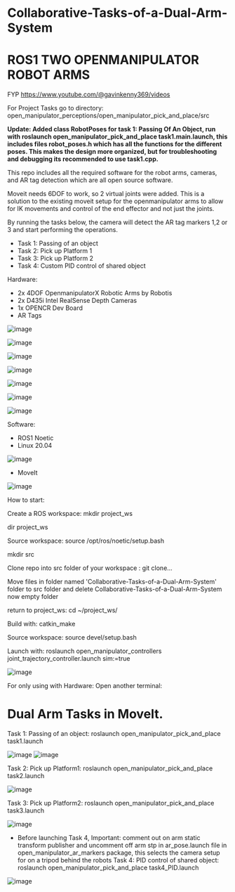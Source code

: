 


# Collaborative-Tasks-of-a-Dual-Arm-System
# ROS1 TWO OPENMANIPULATOR ROBOT ARMS
FYP https://www.youtube.com/@gavinkenny369/videos

For Project Tasks go to directory: open_manipulator_perceptions/open_manipulator_pick_and_place/src

**Update: Added class RobotPoses for task 1: Passing Of An Object, run with roslaunch open_manipulator_pick_and_place task1.main.launch,
this includes files robot_poses.h which has all the functions for the different poses.
This makes the design more organized, but for troubleshooting and debugging its recommended to use task1.cpp.**


This repo includes all the required software for the robot arms, cameras, and AR tag detection which are all open source software.

Moveit needs 6DOF to work, so 2 virtual joints were added. 
This is a solution to the existing moveit setup for the openmanipulator 
arms to allow for IK movements and control of the end effector and not just the joints.

By running the tasks below, the camera will detect the AR tag markers 1,2 or 3 and start performing the operations.
- Task 1: Passing of an object
- Task 2: Pick up Platform 1
- Task 3: Pick up Platform 2
- Task 4: Custom PID control of shared object

Hardware:
- 2x 4DOF OpenmanipulatorX Robotic Arms by Robotis
- 2x D435i Intel RealSense Depth Cameras
- 1x OPENCR Dev Board
- AR Tags

![image](https://github.com/user-attachments/assets/41da1b03-dea8-4a8d-88dc-6535d0d70ffd)


![image](https://github.com/user-attachments/assets/2ae44f37-f5f1-4ce8-a8e8-e822f5877429)


![image](https://github.com/user-attachments/assets/3ec9e5e6-36ee-4b0e-ba46-477125611656)


![image](https://github.com/user-attachments/assets/9bb4574b-55c6-4fec-8d01-7638aa418193)


![image](https://github.com/user-attachments/assets/88248111-5042-46fb-a5d0-0240c39dfafa)


![image](https://github.com/user-attachments/assets/ef20e3ba-181a-4b75-be30-f5dba8a70092)


![image](https://github.com/user-attachments/assets/4062eefb-2f29-4b98-aaa1-50f128a2e4c5)


Software:
- ROS1 Noetic
- Linux 20.04
  
![image](https://github.com/user-attachments/assets/419bcf2c-86fa-4579-8556-5bb3b565bf9b)

- MoveIt
  



![image](https://github.com/user-attachments/assets/bf5ced25-75cd-4f7e-bf5e-8c754dbaf8c8)

How to start:

Create a ROS workspace: mkdir project_ws

dir project_ws

Source workspace: source /opt/ros/noetic/setup.bash

mkdir src

Clone repo into src folder of your workspace : git clone...

Move files in folder named 'Collaborative-Tasks-of-a-Dual-Arm-System' folder to src folder and delete Collaborative-Tasks-of-a-Dual-Arm-System now empty folder

return to project_ws: cd ~/project_ws/

Build with: catkin_make

Source workspace: source devel/setup.bash

Launch with: roslaunch open_manipulator_controllers joint_trajectory_controller.launch sim:=true

![image](https://github.com/user-attachments/assets/6daf9373-3b00-4b50-93c3-1d6c6d57e604)

For only using with Hardware:
Open another terminal:

# Dual Arm Tasks in MoveIt.
Task 1: Passing of an object: roslaunch open_manipulator_pick_and_place task1.launch

![image](https://github.com/gavnk/Collaborative-Tasks-of-a-Dual-Arm-System/assets/50642905/bcb84544-4ecf-4d5d-9e43-0100308c13bf)
![image](https://github.com/gavnk/Collaborative-Tasks-of-a-Dual-Arm-System/assets/50642905/2d4fb88e-eea5-4db6-9fb7-8665143b945f)

Task 2: Pick up Platform1: roslaunch open_manipulator_pick_and_place task2.launch

![image](https://github.com/gavnk/Collaborative-Tasks-of-a-Dual-Arm-System/assets/50642905/6748565a-2223-40a8-bcc3-ae9d9ecfc52b)

Task 3: Pick up Platform2: roslaunch open_manipulator_pick_and_place task3.launch

![image](https://github.com/gavnk/Collaborative-Tasks-of-a-Dual-Arm-System/assets/50642905/cbc746ed-c5ad-4d77-bbe0-d47299beb024)

* Before launching Task 4, Important: comment out on arm static transform publisher and uncomment off arm stp in ar_pose.launch file in open_manipulator_ar_markers package, this selects the camera setup for on a tripod behind the robots
Task 4: PID control of shared object: roslaunch open_manipulator_pick_and_place task4_PID.launch

![image](https://github.com/gavnk/Collaborative-Tasks-of-a-Dual-Arm-System/assets/50642905/2da7e90a-fea0-4217-975d-53ffeb9f9855)
